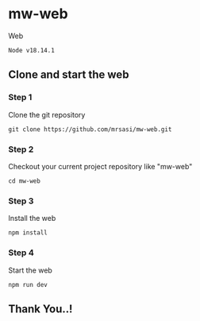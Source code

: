 # mw-web
Web
```
Node v18.14.1
```
## Clone and start the web
### Step 1
Clone the git repository
```
git clone https://github.com/mrsasi/mw-web.git
```
### Step 2
Checkout your current project repository like "mw-web"
```
cd mw-web
```
### Step 3
Install the web
```
npm install
```
### Step 4
Start the web
```
npm run dev
```

## Thank You..!